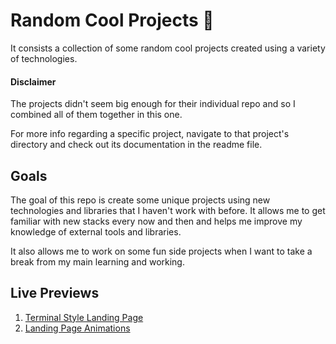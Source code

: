 # Random Cool Projects 🚩

It consists a collection of some random cool projects created using a variety of technologies.

#### Disclaimer

The projects didn't seem big enough for their individual repo and so I combined all of them together in this one.

For more info regarding a specific project, navigate to that project's directory and check out its documentation in the readme file.

## Goals

The goal of this repo is create some unique projects using new technologies and libraries that I haven't work with before. It allows me to get familiar with new stacks every now and then and helps me improve my knowledge of external tools and libraries.

It also allows me to work on some fun side projects when I want to take a break from my main learning and working.

## Live Previews

1. [Terminal Style Landing Page](https://terminal-style-landing-page-dk.netlify.app/)
2. [Landing Page Animations](https://landingpageanimations-dk.netlify.app/)
